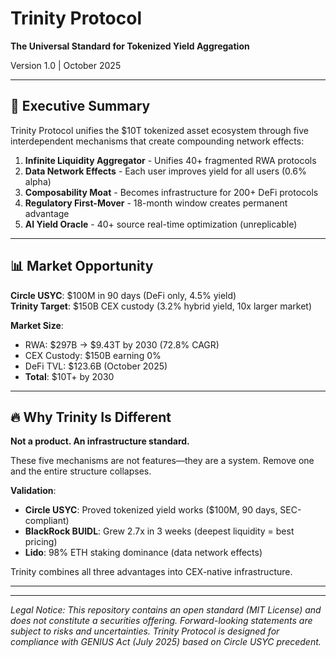 # Trinity Protocol

**The Universal Standard for Tokenized Yield Aggregation**

Version 1.0 | October 2025

---

## 🎯 Executive Summary

Trinity Protocol unifies the $10T tokenized asset ecosystem through five interdependent mechanisms that create compounding network effects:

1. **Infinite Liquidity Aggregator** - Unifies 40+ fragmented RWA protocols
2. **Data Network Effects** - Each user improves yield for all users (0.6% alpha)
3. **Composability Moat** - Becomes infrastructure for 200+ DeFi protocols
4. **Regulatory First-Mover** - 18-month window creates permanent advantage
5. **AI Yield Oracle** - 40+ source real-time optimization (unreplicable)

---

## 📊 Market Opportunity

**Circle USYC**: $100M in 90 days (DeFi only, 4.5% yield)  
**Trinity Target**: $150B CEX custody (3.2% hybrid yield, 10x larger market)

**Market Size**:
- RWA: $297B → $9.43T by 2030 (72.8% CAGR)
- CEX Custody: $150B earning 0%
- DeFi TVL: $123.6B (October 2025)
- **Total**: $10T+ by 2030

---

## 🔥 Why Trinity Is Different

**Not a product. An infrastructure standard.**

These five mechanisms are not features—they are a system. Remove one and the entire structure collapses.

**Validation**:
- **Circle USYC**: Proved tokenized yield works ($100M, 90 days, SEC-compliant)
- **BlackRock BUIDL**: Grew 2.7x in 3 weeks (deepest liquidity = best pricing)
- **Lido**: 98% ETH staking dominance (data network effects)

Trinity combines all three advantages into CEX-native infrastructure.

---



---

*Legal Notice: This repository contains an open standard (MIT License) and does not constitute a securities offering. Forward-looking statements are subject to risks and uncertainties. Trinity Protocol is designed for compliance with GENIUS Act (July 2025) based on Circle USYC precedent.*

